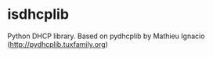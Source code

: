 isdhcplib
=========

Python DHCP library. Based on pydhcplib by Mathieu Ignacio (http://pydhcplib.tuxfamily.org)